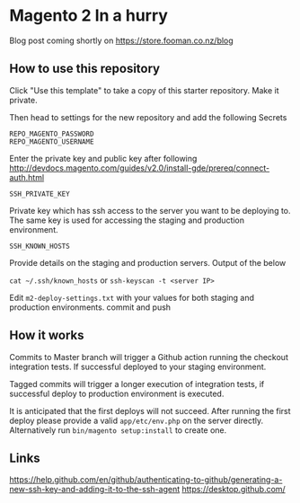 # Magento 2 In a hurry 

Blog post coming shortly on https://store.fooman.co.nz/blog

## How to use this repository

Click "Use this template" to take a copy of this starter repository. Make it private. 

Then head to settings for the new repository and add the following Secrets
```
REPO_MAGENTO_PASSWORD
REPO_MAGENTO_USERNAME
```
Enter the private key and public key after following http://devdocs.magento.com/guides/v2.0/install-gde/prereq/connect-auth.html

```
SSH_PRIVATE_KEY
```
Private key which has ssh access to the server you want to be deploying to. The same key is used for accessing the staging and production environment.


```
SSH_KNOWN_HOSTS

```
Provide details on the staging and production servers. Output of the below

`cat ~/.ssh/known_hosts` or `ssh-keyscan -t <server IP>`


Edit `m2-deploy-settings.txt` with your values for both staging and production environments.
commit and push

## How it works
Commits to Master branch will trigger a Github action running the checkout integration tests. If successful deployed to your staging environment.

Tagged commits will trigger a longer execution of integration tests, if successful deploy to production environment is executed.

It is anticipated that the first deploys will not succeed. After running the first deploy please provide a valid `app/etc/env.php` on the server directly. Alternatively run `bin/magento setup:install` to create one.

## Links
https://help.github.com/en/github/authenticating-to-github/generating-a-new-ssh-key-and-adding-it-to-the-ssh-agent
https://desktop.github.com/